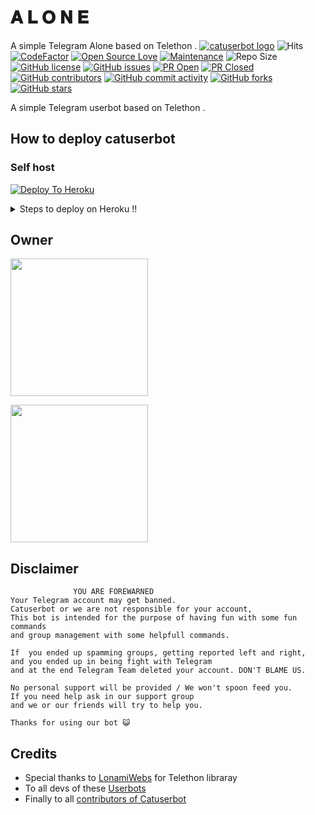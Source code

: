 # 𝐀 𝐋 𝐎 𝐍 𝐄
A simple Telegram Alone based on Telethon .
[![catuserbot logo](https://telegra.ph/file/0dce2b7aaadc56eac9173.jpg)](https://dashboard.heroku.com/new?button-url=https%3A%2F%2Fgithub.com%2Fsandy1709%2Fcatuserbot%2Ftree%2Fbugs&template=https%3A%2F%2Fgithub.com%2Fsandy1709%2Fcatuserbot)
![Hits](https://hitcounter.pythonanywhere.com/count/tag.svg?url=https%3A%2F%2Fgithub.com%2FJisan09%2Fcatuserbot)
[![CodeFactor](https://www.codefactor.io/repository/github/ccc1cic/ca/badge?&style=flat-square)](https://www.codefactor.io/repository/github/ccc1cic/ca)
[![Open Source Love](https://badges.frapsoft.com/os/v2/open-source.png?v=103)](https://github.com/ellerbrock/open-source-badges/)
[![Maintenance](https://img.shields.io/badge/Maintained%3F-yes-green?&style=flat-square)](https://GitHub.com/ccc1cic/ca/graphs/commit-activity) 
![Repo Size](https://img.shields.io/github/repo-size/ccc1cic/ca?&style=flat-square&logo=github)
[![GitHub license](https://img.shields.io/github/license/ccc1cic/ca?&style=flat-square&logo=github)](https://github.com/ccc1cic/ca/blob/master/LICENSE)
[![GitHub issues](https://img.shields.io/github/issues/ccc1cic/ca?&style=flat-square&logo=github)](https://github.com/ccc1cic/ca/issues)
[![PR Open](https://img.shields.io/github/issues-pr/ccc1cic/ca?&style=flat-square&logo=github)](https://github.com/ccc1cic/ca/pulls)
[![PR Closed](https://img.shields.io/github/issues-pr-closed/ccc1cic/ca?&style=flat-square&logo=github)](https://github.com/ccc1cic/ca/pulls?q=is:closed)
[![GitHub contributors](https://img.shields.io/github/contributors/sandy1709/catuserbot?&style=flat-square&logo=github)](https://GitHub.com/sandy1709/catuserbot/graphs/contributors/)
[![GitHub commit activity](https://img.shields.io/github/commit-activity/m/ccc1cic/ca?&style=flat-square&logo=github)](https://github.com/ccc1cic/ca/graphs/commit-activity)
[![GitHub forks](https://img.shields.io/github/forks/ccc1cic/ca?&style=flat-square&logo=github)](https://github.com/ccc1cic/ca/fork)
[![GitHub stars](https://img.shields.io/github/stars/ccc1cic/ca?&style=flat-square&logo=github)](https://github.com/ccc1cic/ca/stargazers)



A simple Telegram userbot based on Telethon .

## How to deploy catuserbot
### Self host

[![Deploy To Heroku](https://www.herokucdn.com/deploy/button.svg)](https://dashboard.heroku.com/new?template=https%3A%2F%2Fgithub.com%2Fccc1cic%2Fcatpack)

  <details>
    <summary>Steps to deploy on Heroku !! </summary>

  #### Get Required values First 

  1) Get App Id and Api Hash from [HERE](https://my.telegram.org) 
  2) Create a bot in [Bot Father](https://t.me/botfather) and get Bot Token
  3) Then Generate stringsession from [Repl](https://generatestringsession.sandeep1709.repl.run/).


  </details>
  
## Owner
   <a href="https://t.me/C1CIC"><img src="https://img.shields.io/badge/𝐀 𝐋 𝐎 𝐍 𝐄 ♪%20%3F-yes-green?&style=flat-square?&logo=telegram" width=220px></a></p>
   <a href="https://t.me/MvvvM"><img src="https://img.shields.io/badge/𝗙𝗲𝗲𝗹𝗶𝗻𝗴 ♪%20%3F-yes-green?&style=flat-square?&logo=telegram" width=220px></a></p>
   
   
## Disclaimer

```
              YOU ARE FOREWARNED
Your Telegram account may get banned.   
Catuserbot or we are not responsible for your account, 
This bot is intended for the purpose of having fun with some fun commands 
and group management with some helpfull commands.

If  you ended up spamming groups, getting reported left and right, 
and you ended up in being fight with Telegram 
and at the end Telegram Team deleted your account. DON'T BLAME US.

No personal support will be provided / We won't spoon feed you. 
If you need help ask in our support group 
and we or our friends will try to help you.

Thanks for using our bot 😺
```

## Credits
   - Special thanks to [LonamiWebs](https://github.com/LonamiWebs/Telethon/) for Telethon libraray
   - To all devs of these [Userbots](https://github.com/sandy1709/catuserbot/tree/bugs#inspiration)
   - Finally to all [contributors of Catuserbot](https://github.com/sandy1709/catuserbot/graphs/contributors)

